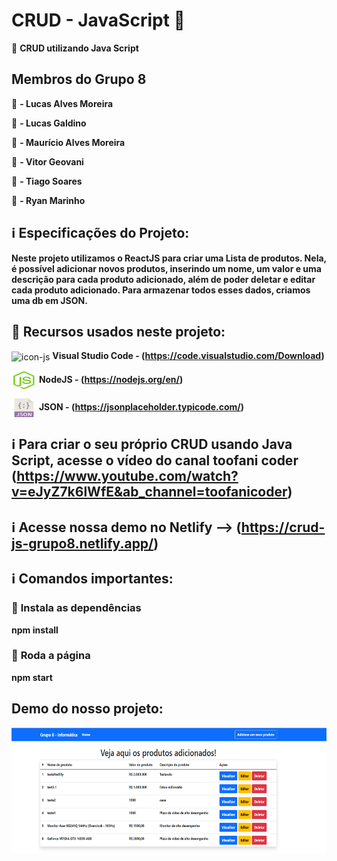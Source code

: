 # CRUD - JavaScript :file_folder:
:bookmark_tabs: **CRUD utilizando Java Script**

## Membros do Grupo 8

:boy: **- Lucas Alves Moreira**

:boy: **- Lucas Galdino**

:boy: **- Maurício Alves Moreira**

:boy: **- Vitor Geovani**

:boy: **- Tiago Soares**

:boy: **- Ryan Marinho**

## :information_source: Especificações do Projeto:

**Neste projeto utilizamos o ReactJS para criar uma Lista de produtos. Nela, é possível adicionar novos produtos, inserindo um nome, um valor e uma descrição para cada produto adicionado, além de poder deletar e editar cada produto adicionado. Para armazenar todos esses dados, criamos uma db em JSON.**

## 📌 Recursos usados neste projeto: 

<img align="center" alt="icon-js" height="30" width="40" src="CRUD-JavaScript
/CRUD-JavaScript-main/CRUD-JavaScript-main/icons/visual-studio-code-logo-svg-vector.svg" style="max-width:100%;"></img> **Visual Studio Code -  (https://code.visualstudio.com/Download)**

<img align="center" alt="icon-js" height="30" width="40" src="https://raw.githubusercontent.com/devicons/devicon/master/icons/nodejs/nodejs-original.svg" style="max-width:100%;"></img> **NodeJS - (https://nodejs.org/en/)**

<img align="center" alt="icon-js" height="30" width="40" src="icons/json-file.svg" style="max-width:100%;"></img> **JSON - (https://jsonplaceholder.typicode.com/)**


## :information_source: **Para criar o seu próprio CRUD usando Java Script, acesse o vídeo do canal toofani coder (https://www.youtube.com/watch?v=eJyZ7k6lWfE&ab_channel=toofanicoder)**

## :information_source: **Acesse nossa demo no Netlify --> (https://crud-js-grupo8.netlify.app/)**

## :information_source: **Comandos importantes:**
### 📍 **Instala as dependências**
**npm install**

### 📍 **Roda a página**
**npm start**

## **Demo do nosso projeto:**

<p align="left">
  <img height="200" width"200" src="demo.png">
  </p>
